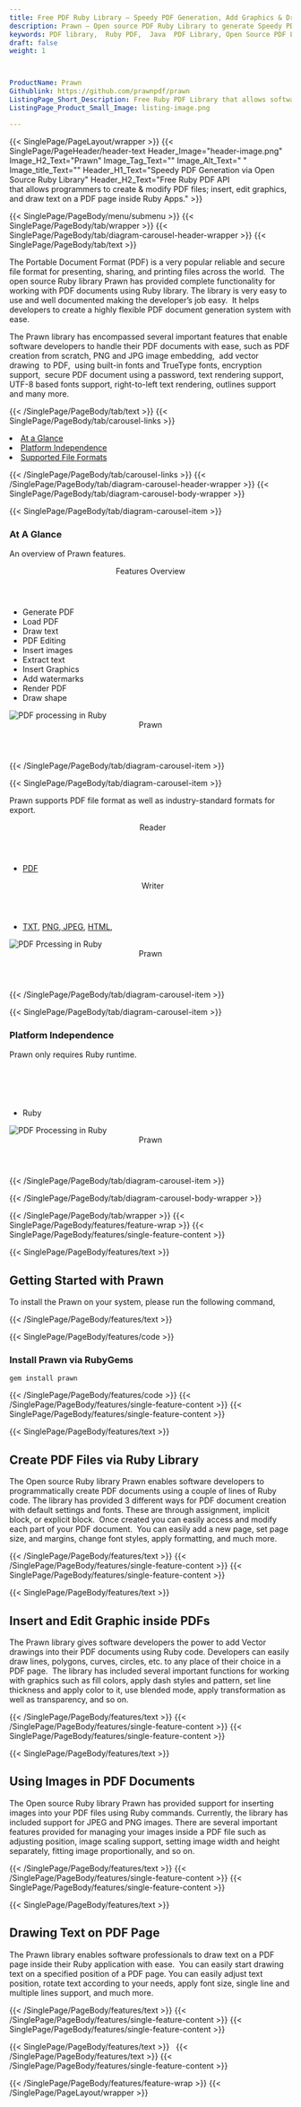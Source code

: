 ```yaml
---
title: Free PDF Ruby Library – Speedy PDF Generation, Add Graphics & Draw Text
description: Prawn – Open source PDF Ruby Library to generate Speedy PDF files. Insert or edit Graphics or images & Draw Text to PDF and secure PDF document via Ruby API.
keywords: PDF library,  Ruby PDF,  Java  PDF Library, Open Source PDF Library, Ruby PDF programming, Ruby PDF APIs, Ruby PDF library, create  PDF Documents, insert images to PDF, add list to PDF files, Extract Text from PDF, Split PDF to many, fill a PDF form, Extract data from PDF forms, Print a PDF file, PDF to PNG conversion, convert PDF to JPEG, Digitally sign PDF files
draft: false
weight: 1



ProductName: Prawn
Githublink: https://github.com/prawnpdf/prawn
ListingPage_Short_Description: Free Ruby PDF Library that allows software programmers to generate & modify PDF files; insert or edit graphics, and draw text on a PDF page inside Ruby Apps..
ListingPage_Product_Small_Image: listing-image.png 

---
```


{{< SinglePage/PageLayout/wrapper >}}
{{< SinglePage/PageHeader/header-text
Header_Image="header-image.png"
Image_H2_Text="Prawn"
Image_Tag_Text=""
Image_Alt_Text=" "
Image_title_Text=""
Header_H1_Text="Speedy PDF Generation via Open Source Ruby Library"
Header_H2_Text="Free Ruby PDF API that allows programmers to create & modify PDF files; insert, edit graphics, and draw text on a PDF page inside Ruby Apps." >}}

{{< SinglePage/PageBody/menu/submenu >}}
{{< SinglePage/PageBody/tab/wrapper >}}
{{< SinglePage/PageBody/tab/diagram-carousel-header-wrapper >}}
{{< SinglePage/PageBody/tab/text >}}



<p>The Portable Document Format (PDF) is a very popular reliable and secure file format for presenting, sharing, and printing files across the world.  The open source Ruby library Prawn has provided complete functionality for working with PDF documents using Ruby library. The library is very easy to use and well documented making the developer’s job easy.  It helps developers to create a highly flexible PDF document generation system with ease. </p>
<p>The Prawn library has encompassed several important features that enable software developers to handle their PDF documents with ease, such as PDF creation from scratch, PNG and JPG image embedding,  add vector drawing  to PDF,  using built-in fonts and TrueType fonts, encryption support,  secure PDF document using a password, text rendering support, UTF-8 based fonts support, right-to-left text rendering, outlines support and many more.</p>

{{< /SinglePage/PageBody/tab/text >}}
{{< SinglePage/PageBody/tab/carousel-links >}}

<li data-target="#diagramcarousel" data-slide-to="0"><a href="#">At a Glance</a></li>
<li data-target="#diagramcarousel" data-slide-to="2"><a href="#">Platform Independence</a></li>
<li data-target="#diagramcarousel" data-slide-to="1"><a class="activetab" href="#">Supported File Formats</a></li>


{{< /SinglePage/PageBody/tab/carousel-links >}}
{{< /SinglePage/PageBody/tab/diagram-carousel-header-wrapper >}}
{{< SinglePage/PageBody/tab/diagram-carousel-body-wrapper >}}

{{< SinglePage/PageBody/tab/diagram-carousel-item >}}
<h3>At A Glance</h3>
<p>An overview of Prawn features.</p>
<div class="diagram1 d1-poi">
<div class="d1-row">
<div class="d1-col d1-right"><header>Features Overview</header>
<ul>
<li>Generate PDF</li>
<li>Load PDF</li>
<li>Draw text</li>
<li>PDF Editing</li>
<li>Insert images</li>
<li>Extract text</li>
<li>Insert Graphics</li>
<li>Add watermarks</li>
<li>Render PDF</li>
<li>Draw shape</li>
</ul>
</div>
</div>
<div class="d1-logo"><img class="bg-lite" src='listing-image.png' alt="PDF processing in Ruby"><header>Prawn</header><footer><small></small></footer></div>
<!--/logo--></div>
<!--/diagram1-->
{{< /SinglePage/PageBody/tab/diagram-carousel-item >}}

{{< SinglePage/PageBody/tab/diagram-carousel-item >}}
<p>Prawn supports PDF file format as well as industry-standard formats for export.</p>
<div class="diagram1 d2  d1-poi">
<div class="d1-row">
<div class="d1-col d1-left"><header><i class="fa fa-arrows-v "> </i> Reader</header>
<ul>
<li><a href="https://docs.fileformat.com/pdf/">PDF</a></li>
</ul>
</div>
<!--/left-->
<div class="d1-col d1-right"><header><i class="fa  fa-long-arrow-down"> </i> Writer</header>
<ul>
<li><a href="https://docs.fileformat.com/word-processing/txt/">TXT</a>, <a href="https://docs.fileformat.com/image/png/">PNG</a>,<a href="https://docs.fileformat.com/image/jpeg/"> JPEG</a>, <a href="https://docs.fileformat.com/web/html/">HTML</a>, </li>
</ul>
</div>
<!--/right--></div>
<!--/row-->
<div class="d1-logo"><img class="bg-lite" src='listing-image.png' alt="PDF Prcessing in Ruby"><header>Prawn</header><footer><small></small></footer></div>
<!--/logo--></div>
<!--/diagram2-->
{{< /SinglePage/PageBody/tab/diagram-carousel-item >}}

{{< SinglePage/PageBody/tab/diagram-carousel-item >}}
<h3>Platform Independence</h3>
<p>Prawn only requires Ruby runtime.</p>
<div class="diagram1 d1-poi">
<div class="d1-row">
<div class="d1-col d1-right"><header><i class="fa fa-cubes"> </i></header>
<ul>
<li>Ruby</li>
</ul>
</div>
<!--/left--> <!--/right--></div>
<!--/row-->
<div class="d1-logo"><img class="bg-lite" src='listing-image.png' alt="PDF Processing in Ruby"><header>Prawn</header><footer><small></small></footer></div>
<!--/logo--></div>
<!--/diagram2 -->
{{< /SinglePage/PageBody/tab/diagram-carousel-item >}}

{{< /SinglePage/PageBody/tab/diagram-carousel-body-wrapper >}}

{{< /SinglePage/PageBody/tab/wrapper >}}
{{< SinglePage/PageBody/features/feature-wrap >}}
{{< SinglePage/PageBody/features/single-feature-content >}}

{{< SinglePage/PageBody/features/text >}}
<h2 class="h2title">Getting Started with Prawn</h2>
<p>To install the Prawn on your system, please run the following command, </p>
{{< /SinglePage/PageBody/features/text >}}

{{< SinglePage/PageBody/features/code >}}
<h3>Install Prawn via RubyGems</h3>
<pre><code class="html">gem install prawn <br></code></pre>


{{< /SinglePage/PageBody/features/code >}}
{{< /SinglePage/PageBody/features/single-feature-content >}}
{{< SinglePage/PageBody/features/single-feature-content >}}

{{< SinglePage/PageBody/features/text >}}
<h2 class="h2title">Create PDF Files via Ruby Library</h2>
<p>The Open source Ruby library Prawn enables software developers to programmatically create PDF documents using a couple of lines of Ruby code. The library has provided 3 different ways for PDF document creation with default settings and fonts. These are through assignment, implicit block, or explicit block.  Once created you can easily access and modify each part of your PDF document.  You can easily add a new page, set page size, and margins, change font styles, apply formatting, and much more.</p>

{{< /SinglePage/PageBody/features/text >}}
{{< /SinglePage/PageBody/features/single-feature-content >}}
{{< SinglePage/PageBody/features/single-feature-content >}}

{{< SinglePage/PageBody/features/text >}}
<h2 class="h2title">Insert and Edit Graphic inside PDFs</h2>
<p>The Prawn library gives software developers the power to add Vector drawings into their PDF documents using Ruby code. Developers can easily draw lines, polygons, curves, circles, etc. to any place of their choice in a PDF page.  The library has included several important functions for working with graphics such as fill colors, apply dash styles and pattern, set line thickness and apply color to it, use blended mode, apply transformation as well as transparency, and so on.</p>

{{< /SinglePage/PageBody/features/text >}}
{{< /SinglePage/PageBody/features/single-feature-content >}}
{{< SinglePage/PageBody/features/single-feature-content >}}

{{< SinglePage/PageBody/features/text >}}
<h2 class="h2title">Using Images in PDF Documents</h2>
<p>The Open source Ruby library Prawn has provided support for inserting images into your PDF files using Ruby commands. Currently, the library has included support for JPEG and PNG images. There are several important features provided for managing your images inside a PDF file such as adjusting position, image scaling support, setting image width and height separately, fitting image proportionally, and so on.</p>

{{< /SinglePage/PageBody/features/text >}}
{{< /SinglePage/PageBody/features/single-feature-content >}}
{{< SinglePage/PageBody/features/single-feature-content >}}

{{< SinglePage/PageBody/features/text >}}
<h2 class="h2title">Drawing Text on PDF Page</h2>
<p>The Prawn library enables software professionals to draw text on a PDF page inside their Ruby application with ease.  You can easily start drawing text on a specified position of a PDF page. You can easily adjust text position, rotate text according to your needs, apply font size, single line and multiple lines support, and much more.</p>

{{< /SinglePage/PageBody/features/text >}}
{{< /SinglePage/PageBody/features/single-feature-content >}}
{{< SinglePage/PageBody/features/single-feature-content >}}

{{< SinglePage/PageBody/features/text >}}
 
{{< /SinglePage/PageBody/features/text >}}
{{< /SinglePage/PageBody/features/single-feature-content >}}

{{< /SinglePage/PageBody/features/feature-wrap >}}
{{< /SinglePage/PageLayout/wrapper >}}